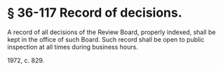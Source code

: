 # § 36-117 Record of decisions.

<p>A record of all decisions of the Review Board, properly indexed, shall be kept in the office of such Board. Such record shall be open to public inspection at all times during business hours.</p><p>1972, c. 829.</p>